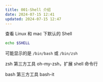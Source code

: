 ```yaml
---
title: 001-Shell 介绍
date: 2024-07-15 12:41
updated: 2024-07-15 12:47
---
```


查看 Linux 和 mac 下默认的 Shell

```sh
echo $SHELL
```

可能显示的是 `/bin/bash` 或 `/bin/zsh`

zsh 第三方工具 oh-my-zsh，扩展 shell 命令行

bash 第三方工具 bash-it
